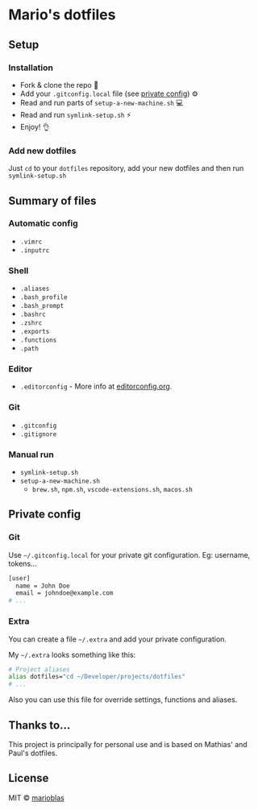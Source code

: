 # Mario's dotfiles

## Setup

### Installation

- Fork & clone the repo 🔀
- Add your `.gitconfig.local` file (see [private config](#private-config)) ⚙
- Read and run parts of `setup-a-new-machine.sh` 💻
- Read and run `symlink-setup.sh` ⚡️
- Enjoy! 👌

### Add new dotfiles

Just `cd` to your `dotfiles` repository, add your new dotfiles and then run `symlink-setup.sh`

## Summary of files

### Automatic config

- `.vimrc`
- `.inputrc`

### Shell

- `.aliases`
- `.bash_profile`
- `.bash_prompt`
- `.bashrc`
- `.zshrc`
- `.exports`
- `.functions`
- `.path`

### Editor

- `.editorconfig` - More info at [editorconfig.org](http://editorconfig.org/).

### Git

- `.gitconfig`
- `.gitignore`

### Manual run

- `symlink-setup.sh`
- `setup-a-new-machine.sh`
  - `brew.sh`, `npm.sh`, `vscode-extensions.sh`, `macos.sh`

## Private config

### Git

Use `~/.gitconfig.local` for your private git configuration. Eg: username, tokens...

```bash
[user]
  name = John Doe
  email = johndoe@example.com
# ...
```

### Extra

You can create a file `~/.extra` and add your private configuration.

My `~/.extra` looks something like this:

```bash
# Project aliases
alias dotfiles="cd ~/Developer/projects/dotfiles"
# ...
```

Also you can use this file for override settings, functions and aliases.

## Thanks to...

This project is principally for personal use and is based on Mathias' and Paul's dotfiles.

## License

MIT © [marioblas](https://github.com/marioblas)
